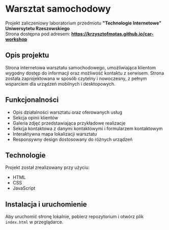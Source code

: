 # Warsztat samochodowy

Projekt zaliczeniowy laboratorium przedmiotu **"Technologie Internetowe" Uniwersytetu Rzeszowskiego**  
Strona dostępna pod adresem: **https://krzysztofmotas.github.io/car-workshop**

## Opis projektu
Strona internetowa warsztatu samochodowego, umożliwiająca klientom wygodny dostęp do informacji oraz możliwość kontaktu z serwisem. Strona została zaprojektowana w sposób czytelny i nowoczesny, z pełnym wsparciem dla urządzeń mobilnych i desktopowych.

## Funkcjonalności
- Opis działalności warsztatu oraz oferowanych usług
- Sekcja opinii klientów
- Galeria zdjęć przedstawiająca przykładowe realizacje
- Sekcja kontaktowa z danymi kontaktowymi i formularzem kontaktowym
- Interaktywna mapa lokalizacji warsztatu
- Responsywny design dostosowany do różnych urządzeń

## Technologie
Projekt został zrealizowany przy użyciu:
- HTML
- CSS
- JavaScript

## Instalacja i uruchomienie
Aby uruchomić stronę lokalnie, pobierz repozytorium i otwórz plik `index.html` w przeglądarce.

